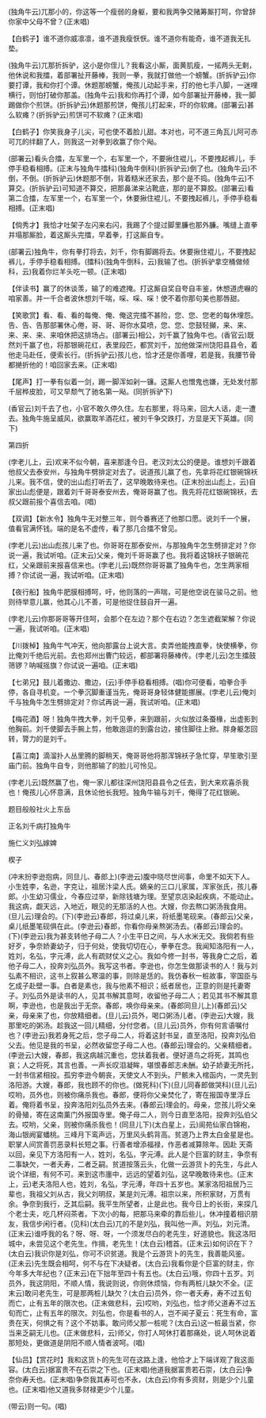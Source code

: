 <!-- { "loadSidebar": true } -->
(独角牛云)兀那小的，你这等一个瘦弱的身躯，要和我两争交赌筹厮打呵，你曾辞你家中父母不曾？(正末唱)

【白鹤子】谁不道你威凛凛，谁不道我瘦恹恹。谁不道你有能奇，谁不道我无扎垫。

(独角牛云)兀那折拆驴，这小是你侄儿？我看这小厮，面黄肌瘦，一掿两头无剩，他休说和我擂，着部署扯开藤棒，我则一拳，我就打做他一个螃蟹。(折拆驴云)你要打谭，我和你打个谭。休题那螃蟹，俺孩儿动起手来，打的他七手八脚，一迷哩横行，则怕打破你那盖。(独角牛云)我和你再打个谭，如今部署扯开藤棒，我一脚踢做你个煎饼。(折拆驴云)休题那煎饼，俺孩儿打起来，吓的你软瘫。(部署云)甚么软瘫？(折拆驴云)煎饼可不软瘫？(正末唱)

【白鹤子】你笑我身子儿尖，可也使不着脸儿甜。本对也，可不道三角瓦儿阿可赤可兀的绊翻了人，则我这一对拳到收赢了你个飐。

(部署云)看头合擂，左军里一个，右军里一个，不要揪住裩儿，不要拽起裤儿，手停手稳看相搏。(正末与独角牛擂科)(独角牛倒科)(折拆驴云)倒了也。(独角牛云)不倒，不倒。(折拆驴云)休题那不倒，背着糙米还家去，那个是不捣。(独角牛云)不算交。(折拆驴云)可知道不算交，把那鼻涕来沾靴底，那的是不算胶。(部署云)看第二合擂，左军里一个，右军里一个，休要揪住裩儿，不要拽起裤儿，手停手稳看相搏。(正末唱)

【倘秀才】我恰才吐架子左闪来右闪，我踢了个提过脚里臁也那外臁。嘴缝上直拳并塌那厮脸，着这厮头完擂，早着拳，打这厮自专。

(部署云)独角牛，你有拳打将去，刘千，你有脚踢将去。休要揪住裩儿，不要拽起裤儿，手停手稳看相搏。(擂科)(独角牛倒科，云)我输了也。(折拆驴拿空桶做倾科，云)我着你烂羊头吃一顿。(正末唱)

【伴读书】赢了的休谈羡，输了的难遮掩。打这厮自奖自夸自丰鉴，休想道虎嚇的咱家善。并一千合者波休想刘千喘，啋、啋、啋！使不着你那句美也那唇甜。

【笑歌赏】看、看、看的每俺、俺、俺这完擂不甚险，您、您、您老的每休埋怨。告、告、告那部署休心倦，哥、哥、哥你水莫喷，您、您、您鼓轻攧，来、来、来、来、来、来咱休把这排场占。(部署云)相公，刘千赢了独角牛也。(香官云)既然刘千赢了也，将那银碗花红，表里段匹，都赏刘千，加他做深州饶阳县县令，着他走马赴任，便索长行。(折拆驴云)孩儿也，恰才还是你善哩，若是我，我腰节骨都撧折他的！咱回家去来。(正末唱)

【尾声】打一拳有似着一剑，踢一脚浑如剁一镰。这厮人也憎鬼也嫌，无处发付那千层桦皮脸，可又早颓气了驰名第一飐。(同折拆驴下)

(香官云)刘千去了也，小官不敢久停久住。左右那里，将马来，回大人话，走一遭去。独角牛施呈威风，欲赢取羊酒花红，被刘千争交跌打，方显是天下英雄。(同下)


第四折

(孛老儿上，云)欢来不似今朝，喜来那逢今日。老汉刘太公的便是。谁想刘千跟着他叔父去泰安州，与独角牛劈排定对去了。说道孩儿赢了也，先拿将花红银碗锦袄儿来。我不信，使的出山彪打听去了，这早晚敢待来也。(正末扮出山彪上，云)自家出山彪便是，跟着刘千哥哥泰安州去，俺哥哥赢了也。我先将花红银碗锦袄，去叔父跟前报个喜信去咱。(唱)

【双调】【新水令】独角牛无对整三年，则今番赛还了他那口愿。说刘千一个展，值看官满怀钱。端的是名不虚传，看了那几合擂不曾见。

(孛老儿云)出山彪孩儿来了也。你哥哥在那泰安州，与那独角牛怎生劈排定对？你说一遍，我试听咱。(正末云)父亲，俺刘千哥哥赢了也。我将着这锦袄子银碗花红，父亲跟前来报喜信来也。(孛老儿云)既然你哥哥赢了独角牛也，怎生两家相搏？你试说一遍，我试听咱。(正末唱)

【夜行船】独角牛肥膜相搏呵，吁，他则落的一声喘，可是他空说在骏马之前。他则待举意儿赢，他其心儿不善，可是他捉住鼓自开一遍。

(孛老儿云)你那哥哥等开住呵，会那个在左边？那个在右边？怎生遮截架解？你说一遍，我试听咱。(正末唱)

【川拨棹】独角牛气冲天，他向那露台上说大言。卖弄他能拽直拳，快使横拳，你比俺刘千绝后光前。去也郑州出曹门较远，都部署将藤棒传。(孛老儿云)怎生擂鼓筛锣？呐喊摇旗？你试说一遍咱。(正末唱)

【七弟兄】鼓儿着撒边、撒边，(云)手停手稳看相搏。(唱)你可便看，咱拳合手停，各自寻机变。一个拳沉脚重谨当先，俺哥哥身轻体健能挪展。(孛老儿云)俺刘千与独角牛怎生劈排定对？你试再说一遍，我试听咱。(正末唱)

【梅花酒】呀！独角牛拽大拳，刘千见拳，来到跟前，火似放过条蚕椽，出虚影到他胸前。刘千使脚去手腕上剪，他敢迤逗的到露台边，接住脚往上掀。胖身躯怎回转，膂力的是刘千。

【喜江南】滴溜扑人丛里腾的脚稍天，俺哥哥他将那浑锦袄子急忙穿，早笙歌引至庙门前。独角牛自专，则他那输了的脸儿可怜见。

(孛老儿云)既然赢了也，俺一家儿都往深州饶阳县县令之任去，到大来欢喜杀我也！俺孩儿心怀意满，且休论他长我短。独角牛输与刘千，俺得了花红银碗。

题目般般社火上东岳

正名刘千病打独角牛
　




施仁义刘弘嫁婢

楔子

(冲末扮李逊抱病，同旦儿、春郎上)(李逊云)腹中晓尽世间事，命里不如天下人。小生姓李，名逊，字克让，祖居汴梁人氏。嫡亲的三口儿家属，浑家张氏，孩儿春郎。小生幼习儒业，今春应过举，新除钱塘为理。至望京店染起疾病，不能动止。我这病，觑天远，入地近，眼见的无那活的人也。大嫂，你去熬口粥汤我食用。(旦儿云)理会的。(下)(李逊云)春郎，将过桌儿来，将纸墨笔砚来。(春郎云)父亲，桌儿纸墨笔砚俱在此。(李逊云)春郎，你看你母亲熬粥汤去。(春郎云)理会的。(下)(李逊云)我为甚支转他子母二人？小生平日之间，与人水米无交。我倘若有些好歹，争奈娇妻幼子，归于何处，使我切切在心，拳拳在念。我闻知洛阳有一人，姓刘，名弘，字元溥，此人有疏财仗义之心。我如今修一封书，等我身亡之后，着他子母二人，投奔刘弘员外。我写这书者。李逊也，你怎生做那读书的人！我与刘弘素不相识，这书上叙甚么寒温的事，则除是恁的。我仿春秋一桩故事，宰国臣与乞成子赴壁一事。白者是素也，我与他素不相识；纸者居也，正意的则是托妻寄子。刘弘员外是读书的人，见其书解其意呵，收留他子母二人；若见其书不解其意啊，李逊也，也是我出于无奈。春郎，唤你母亲来。(春郎同旦儿上)(春郎云)父亲，母亲来了也，你放精细者。(旦儿云)员外，喝口粥汤儿者。(李逊云)大嫂，我那里吃的粥汤。趁我这一回儿精细，分付您者。(旦儿云)员外，你有何言语嘱付也？(李逊云)我若身死之后，您子母二人，将着这封书呈，直至洛阳，投奔刘弘伯父去。他见是我的书呈，必然收留您子母二人也。(春郎云)理会的。父亲精细者。(李逊云)大嫂，春郎，我这病越沉重也，您扶着我者。便好道鸟之将死，其鸣也哀；人之将死，其言也善。一声长叹泪凝眸，堪恨春郎志未酬。幼子娇妻无所托，一封书信紧相投。孤穷李逊今朝丧，天使文人不到头。尸骸未入棺函内，一灵先到洛阳游。大嫂，春郎，我也顾不的你也。(做死科)(下)(旦儿同春郎做哭科)(旦儿云)哎哟，员外也，则被你痛杀我也。春郎，便将你父亲焚化了，寄在报国寺里浮丘着。俺将着书呈，投奔洛阳刘弘员外去来。(春郎云)理会的。母亲，您孩儿将父亲的骨殖，寄在这南薰门外报国寺里。俺子母二人，则今日直至洛阳，投奔刘弘伯父去。哎哟，父亲，则被你痛杀我也！(同旦儿下)(太白星上，云)阆苑仙家白锦袍，海山银阙宴蟠桃。三峰月下鸾声远，万里风头鹤背高。贫道乃上界太白金星是也。职掌人间赏善罚恶录料长短之事。行善者增添福禄，作恶者减算除年。因赴
天斋以回，亲见下方洛阳有一人，姓刘，名弘，字元溥。此人是个巨富的财主，争奈有二事缺欠，一者夭寿，二者乏嗣。贫道按落云头，化做一云游货卜的先生，与此人说个详细，有何不可。来到这市廛中，远远的望着刘弘，这早晚敢待来也。(正末上，云)老夫洛阳人也，姓刘，名弘，字元溥，年四十五岁也。某家洛阳祖居乃三辈也，我祖父刘从古，我父刘明叔，某是刘元溥。祖宗以来，所积家财，万贯有余。争奈到我行，乏其后嗣。我平生所望者，止是此也。我今日上的长街，来探几个老士夫，吃几杯闷茶者。下次小的每，把那马来牵的靠后些儿，休冲撞着相识朋友，我信步闲行者。(见科)(太白云)兀的不是刘弘，我叫他一声。刘弘，刘元清。(正末云)谁呼我的名？呀、呀、呀，一个须发尽白的老先生，好道貌也。我这洛阳城中，未尝见这个老先生。作揖，老先生！(太白云)稽首。(正末云)如何识在下？(太白云)我识你是刘弘，你可不识贫道。我是个云游货卜的先生，我善能风鉴。(正未云)先生既会相呵，何不与在下决疑者。(太白云)我看你是个巨富的财主，你今年多大年纪也？(正末云)在下拙年至四十有五也。(太白云)哦，你四十五岁。刘员外，我这阴阳，不顺人情，我说则说，你则休烦恼，你有两桩儿缺欠不全。(正末云)敢问老先生，可是那两桩儿缺欠？(太白云)员外，你一者夭寿，寿不过五旬而亡，止有五年的限次也。(正末做悲科，云)哎哟，刘弘也，恰才师父道寿不过五旬而亡，止有五年的限次。刘弘也，你是看书的人，岂不闻子夏云：死生有命，富贵在天，何惧之有？这个不妨事。敢问师父那一桩呢？(太白云)这一桩最当紧，你当来乏嗣无儿也。(正末做悲科，云)师父，你打人呵休打着那痛处，说人呵休说着那短处，更做道是阴阳不顺人情者波呵。(唱)

【仙吕】【赏花时】我和这货卜的先生可在这路上逢，他恰才上下端详观了我这面容。(太白云)据富贵不在石崇之下也。(正末唱)他道我据富贵若石崇，(太白云)争奈你寿夭也。(正末唱)争奈我其寿可也不永，(太白云)你有多资财，则是少个儿童也。(正末唱)他又道我多财禄更少个儿童。

(带云)则一句。(唱)

